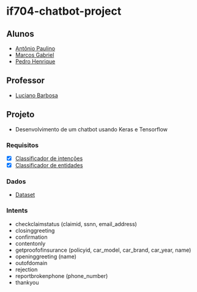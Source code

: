 # if704-chatbot-project

## Alunos
* [Antônio Paulino](https://github.com/aplneto)
* [Marcos Gabriel](https://github.com/gabrieldapaz)
* [Pedro Henrique](https://github.com/pedrohlscin)

## Professor
* [Luciano Barbosa](https://github.com/ProfLuciano)

## Projeto
* Desenvolvimento de um chatbot usando Keras e Tensorflow

### Requisitos

- [x] [Classificador de intenções](if704_entities_classifier.ipynb)
- [x] [Classificador de entidades](if704_intent_classifier.ipynb)

### Dados

* [Dataset]

[Dataset]: https://github.com/awslabs/multi-domain-goal-oriented-dialogues-dataset

### Intents

* checkclaimstatus (claimid, ssnn, email_address)
* closinggreeting
* confirmation
* contentonly
* getproofofinsurance (policyid, car_model, car_brand, car_year, name)
* openinggreeting (name)
* outofdomain
* rejection
* reportbrokenphone (phone_number)
* thankyou

<!--O, car_brand, car_model, car_year, claimid, email_address, name, phone_number, policyid, ssn-->